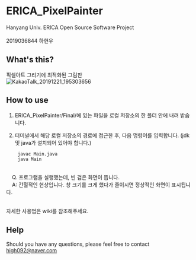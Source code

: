 # ERICA_PixelPainter
Hanyang Univ. ERICA Open Source Software Project
<br><br>2019036844 하현우
## What's this?
픽셀아트 그리기에 최적화된 그림판<br>
![KakaoTalk_20191221_195303656](https://user-images.githubusercontent.com/55306894/71321485-48819880-24fd-11ea-9364-aa32bab309b1.png)

## How to use

1. ERICA_PixelPainter/Final/에 있는 파일을 로컬 저장소의 한 폴더 안에 내려 받습니다.
2. 터미널에서 해당 로컬 저장소의 경로에 접근한 후, 다음 명령어를 입력합니다. (jdk 및 java가 설치되어 있어야 합니다.)

        javac Main.java 
        java Main
<br>&nbsp;&nbsp;&nbsp;&nbsp;Q. 프로그램을 실행했는데, 빈 검은 화면이 뜹니다.<br>
&nbsp;&nbsp;&nbsp;&nbsp;A: 간헐적인 현상입니다. 창 크기를 크게 했다가 줄이시면 정상적인 화면이 표시됩니다.

<br> 자세한 사용법은 wiki를 참조해주세요.
## Help


Should you have any questions, please feel free to contact high092@naver.com
